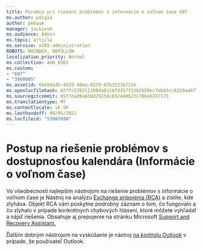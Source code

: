 ```yaml
---
title: Poradca pri riešení problémov s informácie o voľnom čase 607
ms.author: pdigia
author: pebaum
manager: jackiesm
ms.audience: Admin
ms.topic: article
ms.service: o365-administration
ROBOTS: NOINDEX, NOFOLLOW
localization_priority: Normal
ms.collection: Adm_O365
ms.custom:
- "607"
- "3800005"
ms.assetid: 69e8da45-4d29-48ea-8279-d35313367216
ms.openlocfilehash: 82ffc520211180da8118fd357f12b3559ec7eb43cc0329ad4f7e58f42bd8c3eb
ms.sourcegitcommit: b5f7da89a650d2915dc652449623c78be6247175
ms.translationtype: MT
ms.contentlocale: sk-SK
ms.lasthandoff: 08/05/2021
ms.locfileid: "53987698"
---
```

# <a name="troubleshooting-steps-for-calendar-availability-freebusy"></a>Postup na riešenie problémov s dostupnosťou kalendára (Informácie o voľnom čase)

Vo všeobecnosti najlepším nástrojom na riešenie problémov s informácie o voľnom čase je Nástroj na analýzu [Exchange pripojenia (RCA)](https://testconnectivity.microsoft.com/Default.aspx?testId=freeBusy) a zistite, kde zlyháva. Objekt RCA vám poskytne podrobný záznam o tom, čo fungovalo a čo zlyhalo v prípade konkrétnych chybových hlásení, ktoré môžete vyhľadať a nájsť riešenia. Obsahuje aj prepojenie na stránku Microsoft [Support and Recovery Assistant.](https://diagnostics.office.com/)

Ďalším dobrým nástrojom na vyskúšanie je nástroj [na kontrolu Outlook](https://www.microsoft.com/download/details.aspx?id=28786) v prípade, že používateľ Outlook.
